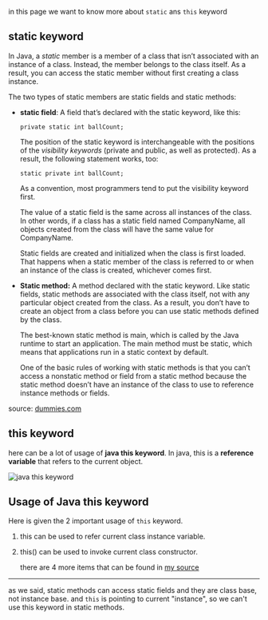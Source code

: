 in this page we want to know more about `static` ans `this` keyword

## static keyword

In Java, a *static* member is a member of a class that isn’t  associated with an instance of a class. Instead, the member belongs to  the class itself. As a result, you can access the static member without  first creating a class instance.

The two types of static members are static fields and static methods:

+ **static field**: A field that’s declared with the static keyword, like this:

  ```
  private static int ballCount;
  ```

  The position of the static keyword is interchangeable with the positions of the *visibility keywords* (private and public, as well as protected). As a result, the following statement works, too:

  ```
  static private int ballCount;
  ```

  As a convention, most programmers tend to put the visibility keyword first.

  The value of a static field is the same across all instances of the class. In other words, if a class has a static field named CompanyName, all objects created from the class will have the same value for CompanyName. 

  Static fields are created and initialized when the class is first loaded. That happens when a static member of the class  is referred to or when an instance of the class is created, whichever  comes first.

  

+ **Static method:** A method declared with the static keyword. Like static fields, static methods are associated with the  class itself, not with any particular object created from the class. As a result, you don’t have to create an object from a class before you can  use static methods defined by the class.

  The best-known static method is main, which is called by the Java runtime to start an application. The main method must be static, which means that applications run in a static context by default.

  One of the basic rules of working with static methods is that you can’t access a nonstatic method or field from a static method because the static method doesn’t have an instance of the class to use to reference instance methods or fields. 

source: [dummies.com](https://www.dummies.com/programming/java/what-is-the-static-keyword-in-java/)

## this keyword

here can be a lot of usage of **java this keyword**. In java, this is a **reference variable** that refers to the current object.

![java this keyword](https://static.javatpoint.com/images/thisr.jpg)



## Usage of Java this keyword

Here is given the 2 important usage of `this` keyword.

1. this can be used to refer current class instance variable.

2. this() can be used to invoke current class constructor.

   there are 4 more items that can be found in [my source](https://www.javatpoint.com/this-keyword)

   

------------------

as we said, static methods can access static fields and they are class base, not instance base. and `this` is pointing to current "instance", so we can't use this keyword in static methods.